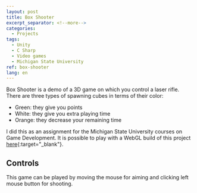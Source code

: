 ```yaml
---
layout: post
title: Box Shooter
excerpt_separator: <!--more-->
categories:
  - Projects
tags:
  - Unity
  - C Sharp
  - Video games
  - Michigan State University
ref: box-shooter
lang: en
---
```


Box Shooter is a demo of a 3D game on which you control a laser rifle. 
There are three types of spawning cubes in terms of their color:
* Green: they give you points
* White: they give you extra playing time
* Orange: they decrease your remaining time

<!--more-->

I did this as an assignment for the Michigan State University courses on Game Development.
It is possible to play with a WebGL build of this project [here](/assets/webgl/box-shooter){:target="_blank"}.

## Controls
This game can be played by moving the mouse for aiming and clicking left mouse button for shooting.
